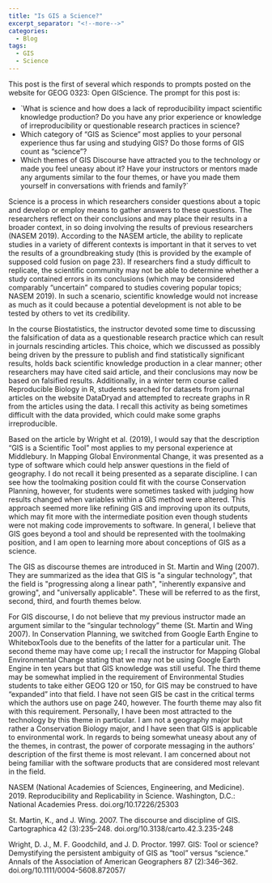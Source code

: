```yaml
---
title: "Is GIS a Science?"
excerpt_separator: "<!--more-->"
categories:
  - Blog
tags:
  - GIS
  - Science
---
```


This post is the first of several which responds to prompts posted on the website for GEOG 0323: Open GIScience. The prompt for this post is: 
- `What is science and how does a lack of reproducibility impact scientific knowledge production? Do you have any prior experience or knowledge of irreproducibility or questionable research practices in science?
- Which category of “GIS as Science” most applies to your personal experience thus far using and studying GIS? Do those forms of GIS count as “science”?
- Which themes of GIS Discourse have attracted you to the technology or made you feel uneasy about it? Have your instructors or mentors made any arguments similar to the four themes, or have you made them yourself in conversations with friends and family?`

Science is a process in which researchers consider questions about a topic and develop or employ means to gather answers to these questions. The researchers reflect on their conclusions and may place their results in a broader context, in so doing involving the results of previous researchers (NASEM 2019). According to the NASEM article, the ability to replicate studies in a variety of different contexts is important in that it serves to vet the results of a groundbreaking study (this is provided by the example of supposed cold fusion on page 23). If researchers find a study difficult to replicate, the scientific community may not be able to determine whether a study contained errors in its conclusions (which may be considered comparably “uncertain” compared to studies covering popular topics; NASEM 2019). In such a scenario, scientific knowledge would not increase as much as it could because a potential development is not able to be tested by others to vet its credibility.

In the course Biostatistics, the instructor devoted some time to discussing the falsification of data as a questionable research practice which can result in journals rescinding articles. This choice, which we discussed as possibly being driven by the pressure to publish and find statistically significant results, holds back scientific knowledge production in a clear manner; other researchers may have cited said article, and their conclusions may now be based on falsified results. Additionally, in a winter term course called Reproducible Biology in R, students searched for datasets from journal articles on the website DataDryad and attempted to recreate graphs in R from the articles using the data. I recall this activity as being sometimes difficult with the data provided, which could make some graphs irreproducible.

Based on the article by Wright et al. (2019), I would say that the description “GIS is a Scientific Tool” most applies to my personal experience at Middlebury. In Mapping Global Environmental Change, it was presented as a type of software which could help answer questions in the field of geography. I do not recall it being presented as a separate discipline. I can see how the toolmaking position could fit with the course Conservation Planning, however, for students were sometimes tasked with judging how results changed when variables within a GIS method were altered. This approach seemed more like refining GIS and improving upon its outputs, which may fit more with the intermediate position even though students were not making code improvements to software. In general, I believe that GIS goes beyond a tool and should be represented with the toolmaking position, and I am open to learning more about conceptions of GIS as a science.

The GIS as discourse themes are introduced in St. Martin and Wing (2007). They are summarized as the idea that GIS is "a singular technology", that the field is "progressing along a linear path", "inherently expansive and growing", and "universally applicable". These will be referred to as the first, second, third, and fourth themes below.

For GIS discourse, I do not believe that my previous instructor made an argument similar to the “singular technology” theme (St. Martin and Wing 2007). In Conservation Planning, we switched from Google Earth Engine to WhiteboxTools due to the benefits of the latter for a particular unit. The second theme may have come up; I recall the instructor for Mapping Global Environmental Change stating that we may not be using Google Earth Engine in ten years but that GIS knowledge was still useful. The third theme may be somewhat implied in the requirement of Environmental Studies students to take either GEOG 120 or 150, for GIS may be construed to have “expanded” into that field. I have not seen GIS be cast in the critical terms which the authors use on page 240, however. The fourth theme may also fit with this requirement. Personally, I have been most attracted to the technology by this theme in particular. I am not a geography major but rather a Conservation Biology major, and I have seen that GIS is applicable to environmental work. In regards to being somewhat uneasy about any of the themes, in contrast, the power of corporate messaging in the authors’ description of the first theme is most relevant. I am concerned about not being familiar with the software products that are considered most relevant in the field.

NASEM (National Academies of Sciences, Engineering, and Medicine). 2019. Reproducibility and Replicability in Science. Washington, D.C.: National Academies Press. doi.org/10.17226/25303

St. Martin, K., and J. Wing. 2007. The discourse and discipline of GIS. Cartographica 42 (3):235–248. doi.org/10.3138/carto.42.3.235-248 

Wright, D. J., M. F. Goodchild, and J. D. Proctor. 1997. GIS: Tool or science? Demystifying the persistent ambiguity of GIS as “tool” versus “science.” Annals of the Association of American Geographers 87 (2):346–362. doi.org/10.1111/0004-5608.872057/

